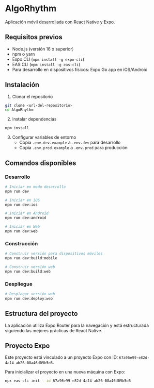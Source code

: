 # AlgoRhythm

Aplicación móvil desarrollada con React Native y Expo.

## Requisitos previos

- Node.js (versión 16 o superior)
- npm o yarn
- Expo CLI (`npm install -g expo-cli`)
- EAS CLI (`npm install -g eas-cli`)
- Para desarrollo en dispositivos físicos: Expo Go app en iOS/Android

## Instalación

1. Clonar el repositorio
```bash
git clone <url-del-repositorio>
cd AlgoRhythm
```

2. Instalar dependencias
```bash
npm install
```

3. Configurar variables de entorno
   - Copia `.env.dev.example` a `.env.dev` para desarrollo
   - Copia `.env.prod.example` a `.env.prod` para producción

## Comandos disponibles

### Desarrollo

```bash
# Iniciar en modo desarrollo
npm run dev

# Iniciar en iOS
npm run dev:ios

# Iniciar en Android
npm run dev:android

# Iniciar en Web
npm run dev:web
```

### Construcción

```bash
# Construir versión para dispositivos móviles
npm run dev:build:mobile

# Construir versión web
npm run dev:build:web
```

### Despliegue

```bash
# Desplegar versión web
npm run dev:deploy:web
```

## Estructura del proyecto

La aplicación utiliza Expo Router para la navegación y está estructurada siguiendo las mejores prácticas de React Native.

## Proyecto Expo

Este proyecto está vinculado a un proyecto Expo con ID: `67a96e99-e82d-4a14-ab26-08a46d09b5d6`.

Para inicializar el proyecto en una nueva máquina con Expo:

```bash
npx eas-cli init --id 67a96e99-e82d-4a14-ab26-08a46d09b5d6
```
